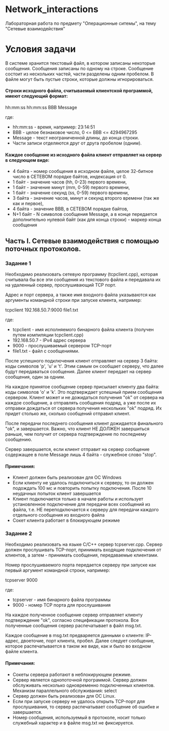 # Network_interactions
Лабораторная работа по предмету "Операционные ситемы", на тему "Сетевые взаимодействия"

# Условия задачи
В системе хранится текстовый файл, в котором записаны некоторые сообщения. Сообщения записаны по одному на строке. Сообщение состоит из нескольких частей, части разделены одним пробелом. В файле могут быть пустые строки, которые должны игнорироваться.

#### Строки исходного файла, считываемый клиентской программой, имеют следующий формат:
hh:mm:ss hh:mm:ss BBB Message

где:
* hh:mm:ss - время, например: 23:14:51
* BBB - целое безнаковое число, 0 <= BBB <= 4294967295
* Message - текст неограниченной длины, до конца строки.
* Части записи отделяются друг от друга пробелом (одним).

#### Каждое сообщение из исходного файла клиент отправляет на сервер в следующем виде:

* 4 байта - номер сообщения в исходном файле, целое 32-битное число в СЕТЕВОМ порядке байтов, индексация от 0.
* 1 байт - значение часов (hh, 0-23) первого времени,
* 1 байт - значение минут (mm, 0-59) первого времени,
* 1 байт - значение секунд (ss, 0-59) первого времени,
* 3 байта - значение часов, минут и секунд второго времени (так же как и первое),
* 4 байта - значение BBB, в СЕТЕВОМ порядке байтов,
* N+1 байт - N символов сообщения Message, а в конце передается дополнительно нулевой байт (как для конца строки) - маркер конца сообщения

## Часть I. Сетевые взаимодействия с помощью поточных протоколов.
### Задание 1
Необходимо реализовать сетевую программу (tcpclient.cpp), которая считывала бы все эти сообщения из текстового файла и передавала их на удаленный сервер, прослушивающий TCP порт.

Адрес и порт сервера, а также имя входного файла указываются как аргументы командной строки при запуске клиента, например:

tcpclient 192.168.50.7:9000 file1.txt

где: 
* tcpclient - имя исполняемого бинарного файла клиента (получен путем компиляции tcpclient.cpp)
* 192.168.50.7 - IPv4 адрес сервера
* 9000 - прослушиваемый сервером TCP-порт
* file1.txt - файл с сообщениями.

После успешного подключения клиент отправляет на сервер 3 байта: коды символов 'p', 'u' и 't'. Этим самым он сообщает серверу, что далее будут передаваться сообщения. Далее клиент передает на сервер сообщения, один за одним.

На каждое принятое сообщение сервер присылает клиенту два байта: коды символов 'o' и 'k'. Это подтверждает успешный прием сообщения сервером. Клиент может и не дожидаться получения "ok" от сервера на каждое сообщение, а отправлять сообщения подряд, а уже после их отправки дождаться от сервера получения нескольких "ok" подряд. Их придет столько же, сколько сообщений отправил клиент.

После передачи последнего сообщения клиент дожидается финального "ok", и завершается. Важно, что клиент НЕ ДОЛЖЕН завершиться раньше, чем получит от сервера подтверждение по последнему сообщению.

Сервер завершается, если клиент отправит на сервер сообщение содержащее в поле Message лишь 4 байта - служебное слово "stop". 

#### Примечания:
* Клиент должен быть реализован для ОС Windows
* Если клиенту не удалось подключиться к серверу, то он должен подождать 100 мс и повторить попытку подключения. После 10 неудачных попыток клиент завершается
* Клиент подключается только в начале работы и использует установленное подключение для передачи всех сообщений из файла, т.е. НЕ переподключается к серверу для передачи каждого отдельного сообщения из входного файла
* Сокет клиента работает в блокирующем режиме

### Задание 2
Необходимо реализовать на языке C/C++ сервер tcpserver.cpp. Сервер должен прослушивать TCP-порт, принимать входящие подключения от клиентов, а затем - принимать сообщения, передаваемые клиентами.

Номер прослушиваемого порта передается серверу при запуске как первый аргумент командной строки, например: 

tcpserver 9000 

где: 
* tcpserver - имя бинарного файла программы
* 9000 - номер TCP порта для прослушивания

На каждое полученное сообщение сервер отправляет клиенту подтверждение "ok", согласно спецификации протокола. Все полученные сообщения сервер распечатывает в файл msg.txt.

Каждое сообщение в msg.txt предваряется данными о клиенте: IP-адрес, двоеточие, порт клиента, пробел. Далее следует сообщение, которое распечатывается в таком же виде, как и было во входном файле клиента.

#### Примечания:
* Сокеты сервера работают в неблокирующем режиме.
* Сервер является однопоточной программой. Сервер должен обслуживать несколько одновременно подключенных клиентов. Механизм параллельного обслуживания: select
* Сервер должен быть реализован для ОС Linux.
* Если при запуске серверу не удалось открыть TCP-порт для прослушивания, то сервер распечатывает сообщение об ошибке и завершается.
* Номер сообщения, используемый в протоколе, носит только служебный характер и в файле msg.txt не фиксируется.

